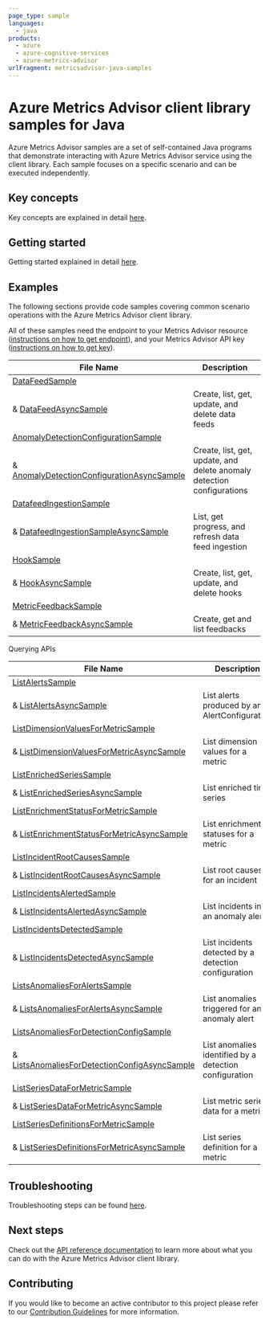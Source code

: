 ```yaml
---
page_type: sample
languages:
  - java
products:
  - azure
  - azure-cognitive-services
  - azure-metrics-advisor	
urlFragment: metricsadvisor-java-samples
---
```


# Azure Metrics Advisor client library samples for Java
Azure Metrics Advisor samples are a set of self-contained Java programs that demonstrate interacting with Azure Metrics Advisor service
using the client library. Each sample focuses on a specific scenario and can be executed independently.

## Key concepts
Key concepts are explained in detail [here][SDK_README_KEY_CONCEPTS].

## Getting started
Getting started explained in detail [here][SDK_README_GETTING_STARTED].

## Examples
The following sections provide code samples covering common scenario operations with the Azure Metrics Advisor client library.

All of these samples need the endpoint to your Metrics Advisor resource ([instructions on how to get endpoint][get-endpoint-instructions]), and your Metrics Advisor API key ([instructions on how to get key][get-key-instructions]).

| **File Name**                                                                | **Description**                                                        |
|------------------------------------------------------------------------------|------------------------------------------------------------------------|
| [DataFeedSample][data_feed_sample]                                           |                                                                        |
| & [DataFeedAsyncSample][data_feed_async_sample]                              | Create, list, get, update, and delete data feeds                       |
| [AnomalyDetectionConfigurationSample][anomaly_detection_sample]              |                                                                        |
| & [AnomalyDetectionConfigurationAsyncSample][anomaly_detection_async_sample] | Create, list, get, update, and delete anomaly detection configurations |
| [DatafeedIngestionSample][data_feed_ingestion_sample]                        |                                                                        |
| & [DatafeedIngestionSampleAsyncSample][data_feed_ingestion_async_sample]     | List, get progress, and refresh data feed ingestion                    |
| [HookSample][hook_sample]                                                    |                                                                        |
| & [HookAsyncSample][hook_async_sample]                                       | Create, list, get, update, and delete hooks                            ||[MetricFeedbackSample][metric_feedback_sample]
| [MetricFeedbackSample][metric_feedback_sample]                               |                                                                        |
| & [MetricFeedbackAsyncSample][metric_feedback_async_sample]                  | Create, get and list feedbacks                                         |

Querying APIs

| **File Name**                                                                                 | **Description**                                        |
|-----------------------------------------------------------------------------------------------|--------------------------------------------------------|
| [ListAlertsSample][list_alerts_sample]                                                        |                                                        |
| & [ListAlertsAsyncSample][list_alerts_async_sample]                                           | List alerts produced by an AlertConfiguration          |
| [ListDimensionValuesForMetricSample][list_dimension_values_sample]                            |                                                        |
| & [ListDimensionValuesForMetricAsyncSample][list_dimension_values_async_sample]               | List dimension values for a metric                     |
| [ListEnrichedSeriesSample][list_enrichment_series_sample]                                     |                                                        |
| & [ListEnrichedSeriesAsyncSample][list_enrichment_series_async_sample]                        | List enriched time series                              |
| [ListEnrichmentStatusForMetricSample][list_enrichment_status_sample]                          |                                                        |
| & [ListEnrichmentStatusForMetricAsyncSample][list_enrichment_status_async_sample]             | List enrichment statuses for a metric                  |
| [ListIncidentRootCausesSample][list_incident_root_causes_sample]                              |                                                        |
| & [ListIncidentRootCausesAsyncSample][list_incident_root_causes_async_sample]                 | List root causes for an incident                       |
| [ListIncidentsAlertedSample][list_incidents_alerted_sample]                                   |                                                        |
| & [ListIncidentsAlertedAsyncSample][list_incidents_alerted_async_sample]                      | List incidents in an anomaly alert                     |
| [ListIncidentsDetectedSample][list_incidents_sample]                                          |                                                        |
| & [ListIncidentsDetectedAsyncSample][list_incidents_async_sample]                             | List incidents detected by a detection configuration   |
| [ListsAnomaliesForAlertsSample][list_anomaly_alert_sample]                                    |                                                        |
| & [ListsAnomaliesForAlertsAsyncSample][list_anomaly_alert_async_sample]                       | List anomalies triggered for an anomaly alert          |
| [ListsAnomaliesForDetectionConfigSample][list_anomalies_detection_config_sample]              |                                                        |
| & [ListsAnomaliesForDetectionConfigAsyncSample][list_anomalies_detection_config_async_sample] | List anomalies identified by a detection configuration |
| [ListSeriesDataForMetricSample][list_series_data_sample]                                      |                                                        |
| & [ListSeriesDataForMetricAsyncSample][list_series_data_async_sample]                         | List metric series data for a metric                   |
| [ListSeriesDefinitionsForMetricSample][list_series_def_sample]                                |                                                        |
| & [ListSeriesDefinitionsForMetricAsyncSample][list_series_def_async_sample]                   | List series definition for a metric                    |

## Troubleshooting
Troubleshooting steps can be found [here][SDK_README_TROUBLESHOOTING].

## Next steps
Check out the [API reference documentation][api_reference_doc] to learn more about
what you can do with the Azure Metrics Advisor client library.

## Contributing
If you would like to become an active contributor to this project please refer to our [Contribution
Guidelines][SDK_README_CONTRIBUTING] for more information.

<!-- LINKS -->
[SDK_README_CONTRIBUTING]: https://github.com/Azure/azure-sdk-for-java/tree/main/sdk/metricsadvisor/azure-ai-metricsadvisor#contributing
[SDK_README_GETTING_STARTED]: https://github.com/Azure/azure-sdk-for-java/tree/main/sdk/metricsadvisor/azure-ai-metricsadvisor#getting-started
[SDK_README_TROUBLESHOOTING]: https://github.com/Azure/azure-sdk-for-java/tree/main/sdk/metricsadvisor/azure-ai-metricsadvisor#troubleshooting
[SDK_README_KEY_CONCEPTS]: https://github.com/Azure/azure-sdk-for-java/tree/main/sdk/metricsadvisor/azure-ai-metricsadvisor#key-concepts
[SDK_README_DEPENDENCY]: https://github.com/Azure/azure-sdk-for-java/tree/main/sdk/metricsadvisor/azure-ai-metricsadvisor#include-the-package
[SDK_README_NEXT_STEPS]: https://github.com/Azure/azure-sdk-for-java/tree/main/sdk/metricsadvisor/azure-ai-metricsadvisor#next-steps
[get-endpoint-instructions]: https://github.com/Azure/azure-sdk-for-java/tree/main/sdk/metricsadvisor/azure-ai-metricsadvisor#looking-up-the-endpoint
[get-key-instructions]: https://github.com/Azure/azure-sdk-for-java/tree/main/sdk/metricsadvisor/azure-ai-metricsadvisor#create-a-metricsadvisor-client-using-metricsadvisorkeycredential
[api_reference_doc]: https://learn.microsoft.com/java/api/com.azure.ai.metricsadvisor?view=azure-java-preview
[data_feed_sample]: https://github.com/Azure/azure-sdk-for-java/blob/main/sdk/metricsadvisor/azure-ai-metricsadvisor/src/samples/java/com/azure/ai/metricsadvisor/administration/DatafeedSample.java
[data_feed_async_sample]: https://github.com/Azure/azure-sdk-for-java/blob/main/sdk/metricsadvisor/azure-ai-metricsadvisor/src/samples/java/com/azure/ai/metricsadvisor/administration/DatafeedAsyncSample.java
[anomaly_detection_sample]: https://github.com/Azure/azure-sdk-for-java/blob/main/sdk/metricsadvisor/azure-ai-metricsadvisor/src/samples/java/com/azure/ai/metricsadvisor/administration/AnomalyDetectionConfigurationSample.java
[anomaly_detection_async_sample]: https://github.com/Azure/azure-sdk-for-java/blob/main/sdk/metricsadvisor/azure-ai-metricsadvisor/src/samples/java/com/azure/ai/metricsadvisor/administration/AnomalyDetectionConfigurationAsyncSample.java
[data_feed_ingestion_sample]: https://github.com/Azure/azure-sdk-for-java/blob/main/sdk/metricsadvisor/azure-ai-metricsadvisor/src/samples/java/com/azure/ai/metricsadvisor/administration/DataFeedIngestionSample.java
[data_feed_ingestion_async_sample]: https://github.com/Azure/azure-sdk-for-java/blob/main/sdk/metricsadvisor/azure-ai-metricsadvisor/src/samples/java/com/azure/ai/metricsadvisor/administration/DataFeedIngestionAsyncSample.java
[hook_sample]: https://github.com/Azure/azure-sdk-for-java/blob/main/sdk/metricsadvisor/azure-ai-metricsadvisor/src/samples/java/com/azure/ai/metricsadvisor/administration/HookSample.java
[hook_async_sample]: https://github.com/Azure/azure-sdk-for-java/blob/main/sdk/metricsadvisor/azure-ai-metricsadvisor/src/samples/java/com/azure/ai/metricsadvisor/administration/HookAsyncSample.java
[metric_feedback_sample]: https://github.com/Azure/azure-sdk-for-java/blob/main/sdk/metricsadvisor/azure-ai-metricsadvisor/src/samples/java/com/azure/ai/metricsadvisor/MetricFeedbackSample.java
[metric_feedback_async_sample]: https://github.com/Azure/azure-sdk-for-java/blob/main/sdk/metricsadvisor/azure-ai-metricsadvisor/src/samples/java/com/azure/ai/metricsadvisor/MetricFeedbackAsyncSample.java
[list_alerts_sample]: https://github.com/Azure/azure-sdk-for-java/blob/main/sdk/metricsadvisor/azure-ai-metricsadvisor/src/samples/java/com/azure/ai/metricsadvisor/ListAlertsSample.java
[list_alerts_async_sample]: https://github.com/Azure/azure-sdk-for-java/blob/main/sdk/metricsadvisor/azure-ai-metricsadvisor/src/samples/java/com/azure/ai/metricsadvisor/ListAlertsAsyncSample.java
[list_dimension_values_sample]: https://github.com/Azure/azure-sdk-for-java/blob/main/sdk/metricsadvisor/azure-ai-metricsadvisor/src/samples/java/com/azure/ai/metricsadvisor/ListDimensionValuesForMetricSample.java
[list_dimension_values_async_sample]: https://github.com/Azure/azure-sdk-for-java/blob/main/sdk/metricsadvisor/azure-ai-metricsadvisor/src/samples/java/com/azure/ai/metricsadvisor/ListDimensionValuesForMetricAsyncSample.java
[list_enrichment_series_sample]:https://github.com/Azure/azure-sdk-for-java/blob/main/sdk/metricsadvisor/azure-ai-metricsadvisor/src/samples/java/com/azure/ai/metricsadvisor/ListEnrichedSeriesSample.java
[list_enrichment_series_async_sample]: https://github.com/Azure/azure-sdk-for-java/blob/main/sdk/metricsadvisor/azure-ai-metricsadvisor/src/samples/java/com/azure/ai/metricsadvisor/ListEnrichedSeriesAsyncSample.java
[list_enrichment_status_sample]: https://github.com/Azure/azure-sdk-for-java/blob/main/sdk/metricsadvisor/azure-ai-metricsadvisor/src/samples/java/com/azure/ai/metricsadvisor/ListEnrichmentStatusForMetricSample.java
[list_enrichment_status_async_sample]: https://github.com/Azure/azure-sdk-for-java/blob/main/sdk/metricsadvisor/azure-ai-metricsadvisor/src/samples/java/com/azure/ai/metricsadvisor/ListEnrichmentStatusForMetricAsyncSample.java
[list_incident_root_causes_sample]: https://github.com/Azure/azure-sdk-for-java/blob/main/sdk/metricsadvisor/azure-ai-metricsadvisor/src/samples/java/com/azure/ai/metricsadvisor/ListIncidentRootCausesSample.java
[list_incident_root_causes_async_sample]: https://github.com/Azure/azure-sdk-for-java/blob/main/sdk/metricsadvisor/azure-ai-metricsadvisor/src/samples/java/com/azure/ai/metricsadvisor/ListIncidentRootCausesAsyncSample.java
[list_incidents_alerted_sample]: https://github.com/Azure/azure-sdk-for-java/blob/main/sdk/metricsadvisor/azure-ai-metricsadvisor/src/samples/java/com/azure/ai/metricsadvisor/ListIncidentsAlertedSample.java
[list_incidents_alerted_async_sample]:https://github.com/Azure/azure-sdk-for-java/blob/main/sdk/metricsadvisor/azure-ai-metricsadvisor/src/samples/java/com/azure/ai/metricsadvisor/ListIncidentsAlertedAsyncSample.java
[list_incidents_sample]:https://github.com/Azure/azure-sdk-for-java/blob/main/sdk/metricsadvisor/azure-ai-metricsadvisor/src/samples/java/com/azure/ai/metricsadvisor/ListIncidentsDetectedSample.java
[list_incidents_async_sample]: https://github.com/Azure/azure-sdk-for-java/blob/main/sdk/metricsadvisor/azure-ai-metricsadvisor/src/samples/java/com/azure/ai/metricsadvisor/ListIncidentsDetectedAsyncSample.java
[list_series_def_sample]: https://github.com/Azure/azure-sdk-for-java/blob/main/sdk/metricsadvisor/azure-ai-metricsadvisor/src/samples/java/com/azure/ai/metricsadvisor/ListSeriesDefinitionsForMetricSample.java
[list_series_def_async_sample]: https://github.com/Azure/azure-sdk-for-java/blob/main/sdk/metricsadvisor/azure-ai-metricsadvisor/src/samples/java/com/azure/ai/metricsadvisor/ListSeriesDefinitionsForMetricAsyncSample.java
[list_series_data_sample]:https://github.com/Azure/azure-sdk-for-java/blob/main/sdk/metricsadvisor/azure-ai-metricsadvisor/src/samples/java/com/azure/ai/metricsadvisor/ListSeriesDataForMetricSample.java
[list_series_data_async_sample]: https://github.com/Azure/azure-sdk-for-java/blob/main/sdk/metricsadvisor/azure-ai-metricsadvisor/src/samples/java/com/azure/ai/metricsadvisor/ListSeriesDataForMetricAsyncSample.java
[list_anomalies_detection_config_sample]: https://github.com/Azure/azure-sdk-for-java/blob/main/sdk/metricsadvisor/azure-ai-metricsadvisor/src/samples/java/com/azure/ai/metricsadvisor/ListsAnomaliesForDetectionConfigSample.java
[list_anomalies_detection_config_async_sample]: https://github.com/Azure/azure-sdk-for-java/blob/main/sdk/metricsadvisor/azure-ai-metricsadvisor/src/samples/java/com/azure/ai/metricsadvisor/ListsAnomaliesForDetectionConfigAsyncSample.java
[list_anomaly_alert_sample]: https://github.com/Azure/azure-sdk-for-java/blob/main/sdk/metricsadvisor/azure-ai-metricsadvisor/src/samples/java/com/azure/ai/metricsadvisor/ListsAnomaliesForAlertsSample.java
[list_anomaly_alert_async_sample]: https://github.com/Azure/azure-sdk-for-java/blob/main/sdk/metricsadvisor/azure-ai-metricsadvisor/src/samples/java/com/azure/ai/metricsadvisor/ListsAnomaliesForAlertsAsyncSample.java


